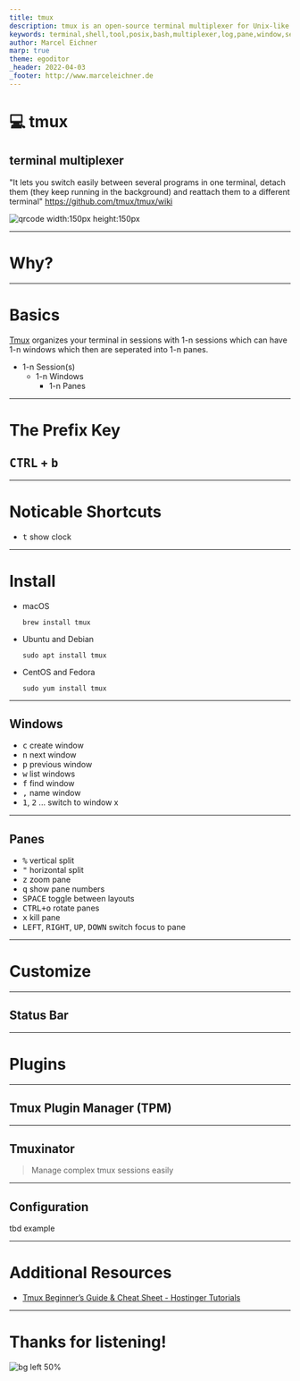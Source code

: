 ```yaml
---
title: tmux
description: tmux is an open-source terminal multiplexer for Unix-like operating systems. It allows multiple terminal sessions to be accessed simultaneously in a single window. It is useful for running more than one command-line program at the same time. - wikipedia
keywords: terminal,shell,tool,posix,bash,multiplexer,log,pane,window,sesssion,cheat-sheet,shortcuts
author: Marcel Eichner
marp: true
theme: egoditor
_header: 2022-04-03
_footer: http://www.marceleichner.de
---
```


<!-- _class: lead -->
# 💻 tmux

## terminal multiplexer

"It lets you switch easily between several programs in one terminal, detach them (they keep running in the background) and reattach them to a different terminal" https://github.com/tmux/tmux/wiki 

![qrcode width:150px height:150px](https://public-api.egodit.org/v1/create/free?qr_code_text=https://github.com/tmux/tmux/wiki)

---
<!-- _class: invert lead -->
# Why?


---
# Basics

[Tmux](https://github.com/tmux/tmux/) organizes your terminal in sessions with 1-n sessions which can have 1-n windows which then are seperated into 1-n panes.

- 1-n Session(s)
    - 1-n Windows
        - 1-n Panes

---
# The Prefix Key

## <kbd>CTRL</kbd> + <kbd>b</kbd>

---
# Noticable Shortcuts

- <kbd>t</kbd> show clock

---
# Install

- macOS
    ```
    brew install tmux
    ```
- Ubuntu and Debian
    ```
    sudo apt install tmux
    ```
- CentOS and Fedora
    ```
    sudo yum install tmux
    ```

---
## Windows

- <kbd>c</kbd>  create window
- <kbd>n</kbd>  next window
- <kbd>p</kbd>  previous window
- <kbd>w</kbd>  list windows
- <kbd>f</kbd>  find window
- <kbd>,</kbd>  name window
- <kbd>1</kbd>, <kbd>2</kbd> ... switch to window x

---
## Panes

- <kbd>%</kbd>  vertical split
- <kbd>"</kbd>  horizontal split
- <kbd>z</kbd>  zoom pane
- <kbd>q</kbd>  show pane numbers
- <kbd>SPACE</kbd>  toggle between layouts
- <kbd>CTRL+o</kbd>  rotate panes
- <kbd>x</kbd>  kill pane
- <kbd>LEFT</kbd>, <kbd>RIGHT</kbd>, <kbd>UP</kbd>, <kbd>DOWN</kbd>  switch focus to pane

<!-- show demo -->

---
# Customize

---
## Status Bar


---
# Plugins

---
## Tmux Plugin Manager (TPM)

---
## Tmuxinator

> Manage complex tmux sessions easily

---
## Configuration

tbd example

<!-- show demo -->


---
# Additional Resources

- [Tmux Beginner’s Guide & Cheat Sheet - Hostinger Tutorials](https://www.hostinger.com/tutorials/tmux-beginners-guide-and-cheat-sheet/)

---
<!-- _class: three -->
# Thanks for listening!
![bg left 50%](https://public-api.egodit.org/v1/create/free?qr_code_text=http://qrco.de/bdWDGs)
